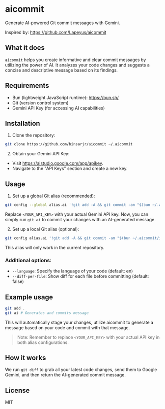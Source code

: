 # aicommit

Generate AI-powered Git commit messages with Gemini.

Inspired by: https://github.com/Lapeyus/aicommit

## What it does

`aicommit` helps you create informative and clear commit messages by utilizing the power of AI. It analyzes your code changes and suggests a concise and descriptive message based on its findings.

## Requirements

- Bun (lightweight JavaScript runtime): https://bun.sh/
- Git (version control system)
- Gemini API Key (for accessing AI capabilities)

## Installation

1. Clone the repository:

```bash
git clone https://github.com/binsarjr/aicommit ~/.aicommit
```

2. Obtain your Gemini API Key:

- Visit https://aistudio.google.com/app/apikey.
- Navigate to the "API Keys" section and create a new key.

## Usage

1. Set up a global Git alias (recommended):
```bash
git config --global alias.ai '!git add -A && git commit -am "$(bun ~/.aicommit/index.ts --apikey <YOUR_API_KEY>)"'
```
Replace `<YOUR_API_KEY>` with your actual Gemini API key. Now, you can simply run `git ai` to commit your changes with an AI-generated message.

2. Set up a local Git alias (optional):
```bash
git config alias.ai '!git add -A && git commit -am "$(bun ~/.aicommit/index.ts --apikey <YOUR_API_KEY>)"'
```
This alias will only work in the current repository.

### Additional options:

- `--language`: Specify the language of your code (default: en)
- `--diff-per-file`: Show diff for each file before committing (default: false)

## Example usage

```bash
git add .
git ai # Generates and commits message
```
This will automatically stage your changes, utilize aicommit to generate a message based on your code and commit with that message.

> Note: Remember to replace `<YOUR_API_KEY>` with your actual API key in both alias configurations.

## How it works

We run `git diff` to grab all your latest code changes, send them to Google Gemini, and then return the AI-generated commit message.

## License

MIT
